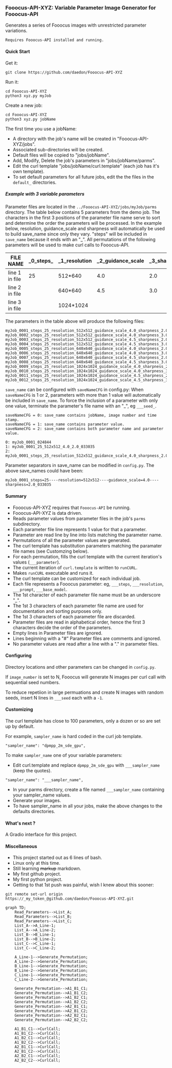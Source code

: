 ### Fooocus-API-XYZ: Variable Parameter Image Generator for Fooocus-API
Generates a series of Fooocus images with unrestricted parameter variations. 

`Requires Fooocus-API installed and running.`


#### Quick Start


Get it:
```
git clone https://github.com/daedon/Fooocus-API-XYZ
```
Run it:
```
cd Fooocus-API-XYZ
python3 xyz.py myJob

```
Create a new job:
```
cd Fooocus-API-XYZ
python3 xyz.py jobName

```
The first time you use a jobName:
* A directory with the job's name will be created in "Fooocus-API-XYZ/jobs".
* Associated sub-directories will be created.
* Default files will be copied to "jobs/jobName".
* Add, Modify, Delete the job's parameters in "jobs/jobName/parms".
* Edit the curl template "jobs/jobName/curl.template" (each job has it's own template).
* To set default parameters for all future jobs, edit the the files in the `default_` directories.

##### Example with 3 variable parameters

Parameter files are located in the `../Fooocus-API-XYZ/jobs/myJob/parms` directory. The table below contains 5 parameters from the demo job.
The characters in the first 3 positions of the parameter file name serve to sort and determine the order the parameters will be processed.
In the example below, resolution, guidance_scale and sharpness will automatically be used to build save_name since only they vary. 
"steps" will be included in `save_name` because it ends with an "_". 
All permutations of the following parameters will be used to make curl calls to Fooocus-API. 

| FILE NAME       | _0_steps\_       | _1_resolution    |_2_guidance_scale|  _3_sharpness | ___image_number |
| ----------------| ---------------- | ---------------- |---------------- |----------------|---------------- |
| line 1 in file  | 25               |   512*640        | 4.0             |  2.0           |      1          |
| line 2 in file  |                  |   640*640        | 4.5             |  3.0           |                 |
| line 3 in file  |                  | 1024*1024        |                 |                |                 |

The parameters in the table above will produce the following files:
```
myJob_0001_steps_25_resolution_512x512_guidance_scale_4.0_sharpness_2.0_033035
myJob_0002_steps_25_resolution_512x512_guidance_scale_4.0_sharpness_3.0_033035
myJob_0003_steps_25_resolution_512x512_guidance_scale_4.5_sharpness_2.0_033035
myJob_0004_steps_25_resolution_512x512_guidance_scale_4.5_sharpness_3.0_033035
myJob_0005_steps_25_resolution_640x640_guidance_scale_4.0_sharpness_2.0_033035
myJob_0006_steps_25_resolution_640x640_guidance_scale_4.0_sharpness_3.0_033035
myJob_0007_steps_25_resolution_640x640_guidance_scale_4.5_sharpness_2.0_033035
myJob_0008_steps_25_resolution_640x640_guidance_scale_4.5_sharpness_3.0_033035
myJob_0009_steps_25_resolution_1024x1024_guidance_scale_4.0_sharpness_2.0_033035
myJob_0010_steps_25_resolution_1024x1024_guidance_scale_4.0_sharpness_3.0_033035
myJob_0011_steps_25_resolution_1024x1024_guidance_scale_4.5_sharpness_2.0_033035
myJob_0012_steps_25_resolution_1024x1024_guidance_scale_4.5_sharpness_3.0_033035
```

`save_name` can be configured with `saveNameCFG` in config.py:
When `saveNameCFG` is 1 or 2, parameters with more than 1 value will automatically be included in `save_name`.
To force the inclusion of a parameter with only one value, terminate the parameter's file name with an "_", eg `___seed_`.
```
saveNameCFG = 0: save_name contains jobName, image number and time stamp. 
saveNameCFG = 1: save_name contains parameter value.
saveNameCFG = 2: save_name contains both parameter name and parameter value.

0: myJob_0001_024844
1: myJob_0001_25_512x512_4.0_2.0_033035
2: myJob_0001_steps_25_resolution_512x512_guidance_scale_4.0_sharpness_2.0_033035
```
Parameter separators in save_name can be modified in `config.py`. The above save_names could have been:
```
myJob_0001_steps=25----resolution=512x512----guidance_scale=4.0----sharpness=2.0_033035
```
#### Summary
* Fooocus-API-XYZ requires that `Fooocus-API` be running.
* Fooocus-API-XYZ is data driven. 
* Reads parameter values from parameter files in the job's `parms` subdirectory.
* Each parameter file line represents 1 value for that a parameter.
* Parameter are read line by line into lists matching the parameter name.
* Permutations of all the parameter values are generated.
* The curl template has substitution parameters matching the paramater file names (see Customzing below).
* For each permutation, fills the curl template with the current iteration's values (`___parameter`).
* The current iteration of `curl.template` is written to `runCURL`.
* Makes `runCURL` executable and runs it.
* The curl template can be customized for each individual job.
* Each file represents a Fooocus parameter: eg, `___steps`, `___resolution`, `___prompt`, `___base_model`.
* The 1st character of each parameter file name must be an underscore "_".
* The 1st 3 characters of each parameter file name are used for documentation and sorting purposes only. 
* The 1st 3 characters of each parameter file are discarded.
* Parameter files are read in alphabetical order, hence the first 3 characters decide the order of the parameters.
* Empty lines in Parameter files are ignored.
* Lines beginning with a "#" Parameter files are comments and ignored.
* No parameter values are read after a line with a "." in parameter files.

#### Configuring

Directory locations and other parameters can be changed in `config.py`.

If `image_number` is set to N, Fooocus will generate N images per curl call with sequential seed numbers.

To reduce repetiion in large permuations and create N images with random seeds, insert N lines in `___seed` each with a `-1`.


#### Customizing


The curl template has close to 100 parameters, only a dozen or so are set up by default.

For example, `sampler_name` is hard coded in the curl job template. 

```
"sampler_name": "dpmpp_2m_sde_gpu",
```

To make `sampler_name` one of your variable parameters:
* Edit curl.template and replace `dpmpp_2m_sde_gpu` with `___sampler_name` (keep the quotes).
```
"sampler_name": "___sampler_name",
```
* In your parms directory, create a file named `___sampler_name` containing your sampler_name values.
* Generate your images.
* To have sampler_name in all your jobs, make the above changes to the defaults directories.

#### What's next ?

A Gradio interface for this project.

#### Miscellaneous
* This project started out as 6 lines of bash.
* Linux only at this time.
* Still learning ~~markup~~ markdown.
* My first github project.
* My first python project.
* Getting to that 1st push was painful, wish I knew about this sooner:

`git remote set-url origin https://_my_token_@github.com/daedon/Fooocus-API-XYZ.git`

```mermaid
graph TD;
    Read_Parameters-->List_A;
    Read_Parameters-->List_B;
    Read_Parameters-->List_C;
    List_A-->A_Line-1;
    List_A-->A_Line-2;
    List_B-->B_Line-1;
    List_B-->B_Line-2;
    List_C-->C_Line-1;
    List_C-->C_Line-2;

    A_Line-1-->Generate_Permutation;
    A_Line-2-->Generate_Permutation;
    B_Line-1-->Generate_Permutation;
    B_Line-2-->Generate_Permutation;
    C_Line-1-->Generate_Permutation;
    C_Line-2-->Generate_Permutation;

    Generate_Permutation-->A1_B1_C1;
    Generate_Permutation-->A1_B1_C2;
    Generate_Permutation-->A1_B2_C1;
    Generate_Permutation-->A1_B2_C2;
    Generate_Permutation-->A2_B1_C1;
    Generate_Permutation-->A2_B1_C2;
    Generate_Permutation-->A2_B2_C1;
    Generate_Permutation-->A2_B2_C2;

    A1_B1_C1-->CurlCall;
    A1_B1_C2-->CurlCall;
    A1_B2_C1-->CurlCall;
    A1_B2_C2-->CurlCall;
    A2_B1_C1-->CurlCall;
    A2_B1_C2-->CurlCall;
    A2_B2_C1-->CurlCall;
    A2_B2_C2-->CurlCall;


```






